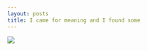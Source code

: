 ```yaml
---
layout: posts
title: I came for meaning and I found some
---
```

![][image-1]

[image-1]:	/assets/2018-07-29-Liverpool.jpg
